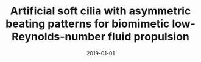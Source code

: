 ---
title: "Artificial soft cilia with asymmetric beating patterns for biomimetic low-Reynolds-number fluid propulsion"
collection: publications
permalink: /publication/2019-01-01-Artificial-soft-cilia-with-asymmetric-beating-patterns-for-biomimetic-low-Reynolds-number-fluid-propulsion
date: 2019-01-01
venue: 'Advanced Functional Materials'
link: 'https://doi.org/10.1002/adfm.201900462'
citation: ' <b>Edoardo Milana</b>,  Benjamin Gorissen,  Sam Peerlinck,  Michael De Volder,  Dominiek Reynaerts, &quot;Artificial soft cilia with asymmetric beating patterns for biomimetic low-Reynolds-number fluid propulsion.&quot; <i>Advanced Functional Materials</i>, 2019.'
---